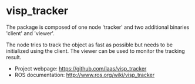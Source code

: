 visp_tracker
============

The package is composed of one node 'tracker' and two additional
binaries 'client' and 'viewer'.

The node tries to track the object as fast as possible but needs to be
initialized using the client. The viewer can be used to monitor the
tracking result.

* Project webpage: https://github.com/laas/visp_tracker
* ROS documentation: http://www.ros.org/wiki/visp_tracker
